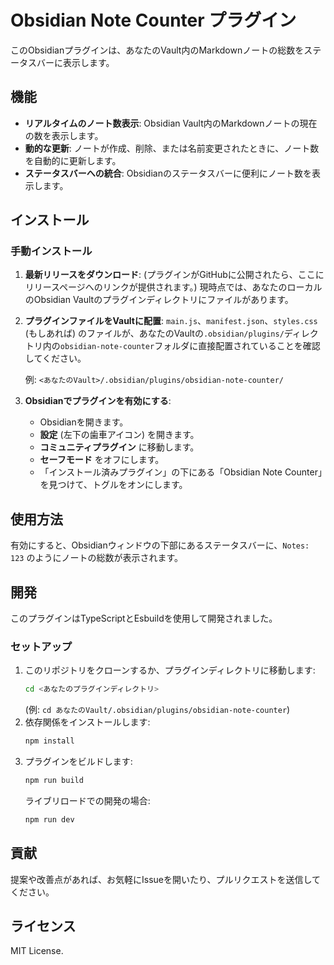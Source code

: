 # Obsidian Note Counter プラグイン

このObsidianプラグインは、あなたのVault内のMarkdownノートの総数をステータスバーに表示します。

## 機能

*   **リアルタイムのノート数表示**: Obsidian Vault内のMarkdownノートの現在の数を表示します。
*   **動的な更新**: ノートが作成、削除、または名前変更されたときに、ノート数を自動的に更新します。
*   **ステータスバーへの統合**: Obsidianのステータスバーに便利にノート数を表示します。

## インストール

### 手動インストール

1.  **最新リリースをダウンロード**:
    (プラグインがGitHubに公開されたら、ここにリリースページへのリンクが提供されます。)
    現時点では、あなたのローカルのObsidian Vaultのプラグインディレクトリにファイルがあります。

2.  **プラグインファイルをVaultに配置**:
    `main.js`、`manifest.json`、`styles.css` (もしあれば) のファイルが、あなたのVaultの`.obsidian/plugins/`ディレクトリ内の`obsidian-note-counter`フォルダに直接配置されていることを確認してください。

    例:
    `<あなたのVault>/.obsidian/plugins/obsidian-note-counter/`

3.  **Obsidianでプラグインを有効にする**:
    *   Obsidianを開きます。
    *   **設定** (左下の歯車アイコン) を開きます。
    *   **コミュニティプラグイン** に移動します。
    *   **セーフモード** をオフにします。
    *   「インストール済みプラグイン」の下にある「Obsidian Note Counter」を見つけて、トグルをオンにします。

## 使用方法

有効にすると、Obsidianウィンドウの下部にあるステータスバーに、`Notes: 123` のようにノートの総数が表示されます。

## 開発

このプラグインはTypeScriptとEsbuildを使用して開発されました。

### セットアップ

1.  このリポジトリをクローンするか、プラグインディレクトリに移動します:
    ```bash
    cd <あなたのプラグインディレクトリ>
    ```
    (例: `cd あなたのVault/.obsidian/plugins/obsidian-note-counter`)
2.  依存関係をインストールします:
    ```bash
    npm install
    ```
3.  プラグインをビルドします:
    ```bash
    npm run build
    ```
    ライブリロードでの開発の場合:
    ```bash
    npm run dev
    ```

## 貢献

提案や改善点があれば、お気軽にIssueを開いたり、プルリクエストを送信してください。

## ライセンス

MIT License.